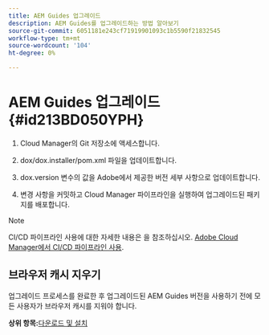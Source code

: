 ```yaml
---
title: AEM Guides 업그레이드
description: AEM Guides를 업그레이드하는 방법 알아보기
source-git-commit: 6051181e243cf71919901093c1b5590f21832545
workflow-type: tm+mt
source-wordcount: '104'
ht-degree: 0%

---
```



# AEM Guides 업그레이드 {#id213BD050YPH}

1. Cloud Manager의 Git 저장소에 액세스합니다.

1. dox/dox.installer/pom.xml 파일을 업데이트합니다.

1. dox.version 변수의 값을 Adobe에서 제공한 버전 세부 사항으로 업데이트합니다.

1. 변경 사항을 커밋하고 Cloud Manager 파이프라인을 실행하여 업그레이드된 패키지를 배포합니다.


>[!NOTE]
>
> CI/CD 파이프라인 사용에 대한 자세한 내용은 을 참조하십시오. [Adobe Cloud Manager에서 CI/CD 파이프라인 사용](https://experienceleague.adobe.com/docs/experience-manager-learn/foundation/cloud-manager/use-the-cicd-pipeline-in-cloud-manager-for-aem.html).

## 브라우저 캐시 지우기

업그레이드 프로세스를 완료한 후 업그레이드된 AEM Guides 버전을 사용하기 전에 모든 사용자가 브라우저 캐시를 지워야 합니다.

**상위 항목:**[&#x200B;다운로드 및 설치](download-install.md)

